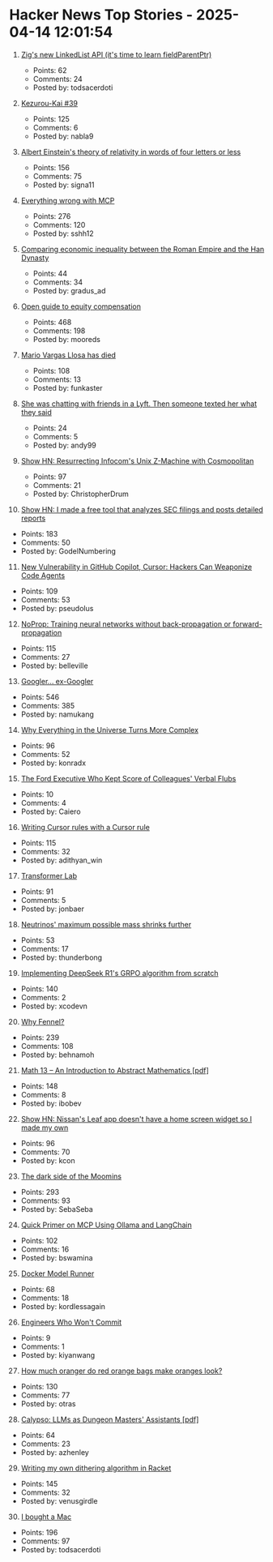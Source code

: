 # Hacker News Top Stories - 2025-04-14 12:01:54

1. [Zig's new LinkedList API (it's time to learn fieldParentPtr)](https://www.openmymind.net/Zigs-New-LinkedList-API/)
   - Points: 62
   - Comments: 24
   - Posted by: todsacerdoti

2. [Kezurou-Kai #39](https://www.bigsandwoodworking.com/kezurou-kai-39/)
   - Points: 125
   - Comments: 6
   - Posted by: nabla9

3. [Albert Einstein's theory of relativity in words of four letters or less](https://www.muppetlabs.com/~breadbox/txt/al.html)
   - Points: 156
   - Comments: 75
   - Posted by: signa11

4. [Everything wrong with MCP](https://blog.sshh.io/p/everything-wrong-with-mcp)
   - Points: 276
   - Comments: 120
   - Posted by: sshh12

5. [Comparing economic inequality between the Roman Empire and the Han Dynasty](https://phys.org/news/2025-04-economic-inequality-roman-empire-han.html)
   - Points: 44
   - Comments: 34
   - Posted by: gradus_ad

6. [Open guide to equity compensation](https://github.com/jlevy/og-equity-compensation)
   - Points: 468
   - Comments: 198
   - Posted by: mooreds

7. [Mario Vargas Llosa has died](https://www.nytimes.com/2025/04/13/books/review/mario-vargas-llosa-appraisal.html)
   - Points: 108
   - Comments: 13
   - Posted by: funkaster

8. [She was chatting with friends in a Lyft. Then someone texted her what they said](https://www.cbc.ca/news/canada/toronto/lyft-conversation-transcribed-1.7508106)
   - Points: 24
   - Comments: 5
   - Posted by: andy99

9. [Show HN: Resurrecting Infocom's Unix Z-Machine with Cosmopolitan](https://christopherdrum.github.io/posts/2025/04/porting-infocom-with-cosmo)
   - Points: 97
   - Comments: 21
   - Posted by: ChristopherDrum

10. [Show HN: I made a free tool that analyzes SEC filings and posts detailed reports](https://www.signalbloom.ai/news/)
   - Points: 183
   - Comments: 50
   - Posted by: GodelNumbering

11. [New Vulnerability in GitHub Copilot, Cursor: Hackers Can Weaponize Code Agents](https://www.pillar.security/blog/new-vulnerability-in-github-copilot-and-cursor-how-hackers-can-weaponize-code-agents)
   - Points: 109
   - Comments: 53
   - Posted by: pseudolus

12. [NoProp: Training neural networks without back-propagation or forward-propagation](https://arxiv.org/abs/2503.24322)
   - Points: 115
   - Comments: 27
   - Posted by: belleville

13. [Googler... ex-Googler](https://nerdy.dev/ex-googler)
   - Points: 546
   - Comments: 385
   - Posted by: namukang

14. [Why Everything in the Universe Turns More Complex](https://www.quantamagazine.org/why-everything-in-the-universe-turns-more-complex-20250402/)
   - Points: 96
   - Comments: 52
   - Posted by: konradx

15. [The Ford Executive Who Kept Score of Colleagues' Verbal Flubs](https://www.wsj.com/lifestyle/ford-motor-mike-obrien-malaprops-6e560520)
   - Points: 10
   - Comments: 4
   - Posted by: Caiero

16. [Writing Cursor rules with a Cursor rule](https://www.adithyan.io/blog/writing-cursor-rules-with-a-cursor-rule)
   - Points: 115
   - Comments: 32
   - Posted by: adithyan_win

17. [Transformer Lab](https://transformerlab.ai/)
   - Points: 91
   - Comments: 5
   - Posted by: jonbaer

18. [Neutrinos' maximum possible mass shrinks further](https://www.sciencenews.org/article/neutrino-mass-shrinks-katrin-electron)
   - Points: 53
   - Comments: 17
   - Posted by: thunderbong

19. [Implementing DeepSeek R1's GRPO algorithm from scratch](https://github.com/policy-gradient/GRPO-Zero)
   - Points: 140
   - Comments: 2
   - Posted by: xcodevn

20. [Why Fennel?](https://fennel-lang.org/rationale)
   - Points: 239
   - Comments: 108
   - Posted by: behnamoh

21. [Math 13 – An Introduction to Abstract Mathematics [pdf]](https://www.math.uci.edu/~ndonalds/math13/notes.pdf)
   - Points: 148
   - Comments: 8
   - Posted by: ibobev

22. [Show HN: Nissan's Leaf app doesn't have a home screen widget so I made my own](https://kevintechnology.com/posts/leaf-widget/)
   - Points: 96
   - Comments: 70
   - Posted by: kcon

23. [The dark side of the Moomins](https://www.newstatesman.com/culture/books/2025/04/dark-side-of-the-moomins-tove-jansson)
   - Points: 293
   - Comments: 93
   - Posted by: SebaSeba

24. [Quick Primer on MCP Using Ollama and LangChain](https://www.polarsparc.com/xhtml/MCP.html)
   - Points: 102
   - Comments: 16
   - Posted by: bswamina

25. [Docker Model Runner](https://www.docker.com/blog/introducing-docker-model-runner/)
   - Points: 68
   - Comments: 18
   - Posted by: kordlessagain

26. [Engineers Who Won't Commit](https://www.seangoedecke.com/taking-a-position/)
   - Points: 9
   - Comments: 1
   - Posted by: kiyanwang

27. [How much oranger do red orange bags make oranges look?](https://alexanderell.is/posts/orange/)
   - Points: 130
   - Comments: 77
   - Posted by: otras

28. [Calypso: LLMs as Dungeon Masters' Assistants [pdf]](https://andrewhead.info/assets/pdf/calypso.pdf)
   - Points: 64
   - Comments: 23
   - Posted by: azhenley

29. [Writing my own dithering algorithm in Racket](https://amanvir.com/blog/writing-my-own-dithering-algorithm-in-racket)
   - Points: 145
   - Comments: 32
   - Posted by: venusgirdle

30. [I bought a Mac](https://loganius.org/2025/04/i-bought-a-mac/)
   - Points: 196
   - Comments: 97
   - Posted by: todsacerdoti

